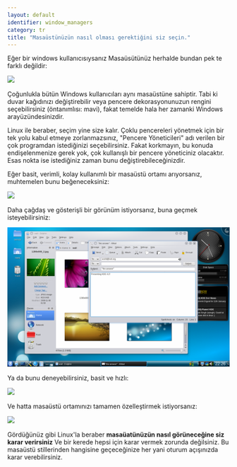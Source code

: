 ```yaml
---
layout: default
identifier: window_managers
category: tr
title: "Masaüstünüzün nasıl olması gerektiğini siz seçin."
---
```


Eğer bir windows kullanıcısıysanız Masaüsütünüz herhalde bundan 
pek te farklı değildir:

<img src="/img/windows_vista.jpg" />

Çoğunlukla bütün Windows kullanıcıları aynı masaüstüne sahiptir.
Tabi ki duvar kağıdınızı değiştirebilir veya pencere dekorasyonunuzun 
rengini seçebilirsiniz (öntanımlısı: mavi), fakat temelde hala her 
zamanki Windows arayüzündesinizdir.

Linux ile beraber, seçim yine size kalır. Çoklu pencereleri yönetmek için 
bir tek yolu kabul etmeye zorlanmazsınız, "Pencere Yöneticileri" adı verilen
bir çok programdan istediğinizi seçebilirsiniz. Fakat korkmayın, 
bu konuda endişelenmenize gerek yok, çok kullanışlı bir pencere yöneticiniz 
olacaktır. Esas nokta ise istediğiniz zaman bunu değiştirebileceğinizdir.


Eğer basit, verimli, kolay kullanımlı bir masaüstü ortamı arıyorsanız, 
muhtemelen bunu beğeneceksiniz:

<img src="/img/ubuntu.jpg"/>

Daha çağdaş ve gösterişli bir görünüm istiyorsanız, buna geçmek 
isteyebilirsiniz:

<img src="/img/kde.png" />

Ya da bunu deneyebilirsiniz, basit ve hızlı:

<img src="/img/xfce.jpg" />

Ve hatta masaüstü ortamınızı tamamen özelleştirmek istiyorsanız:

<img src="/img/wm.jpg" />

Gördüğünüz gibi Linux'la beraber 
<b>masaüatünüzün nasıl görüneceğine siz karar verirsiniz</b>
Ve bir kerede hepsi için karar vermek zorunda değilsiniz. 
Bu masaüstü stillerinden hangisine geçeceğinize her yani oturum açışınızda 
karar verebilirsiniz.






















